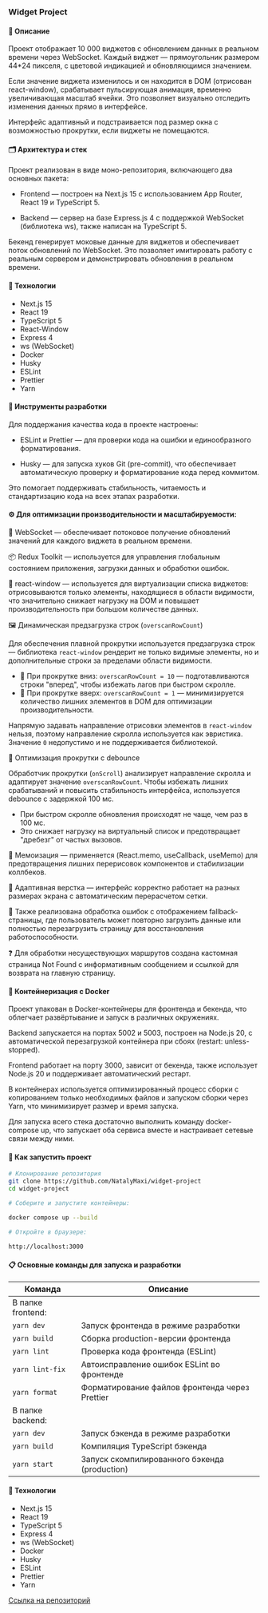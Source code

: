 ### Widget Project

#### 📜 Описание

Проект отображает 10 000 виджетов с обновлением данных в реальном времени через WebSocket.
Каждый виджет — прямоугольник размером 44\*24 пикселя, с цветовой индикацией и обновляющимся значением.

Если значение виджета изменилось и он находится в DOM (отрисован react-window), срабатывает пульсирующая анимация, временно увеличивающая масштаб ячейки.
Это позволяет визуально отследить изменения данных прямо в интерфейсе.

Интерфейс адаптивный и подстраивается под размер окна с возможностью прокрутки, если виджеты не помещаются.

#### 🗂 Архитектура и стек

Проект реализован в виде моно-репозитория, включающего два основных пакета:

- Frontend — построен на Next.js 15 с использованием App Router, React 19 и TypeScript 5.

- Backend — сервер на базе Express.js 4 с поддержкой WebSocket (библиотека ws), также написан на TypeScript 5.

Бекенд генерирует моковые данные для виджетов и обеспечивает поток обновлений по WebSocket. Это позволяет имитировать работу с реальным сервером и демонстрировать обновления в реальном времени.

#### 📁 Технологии

- Next.js 15
- React 19
- TypeScript 5
- React-Window
- Express 4
- ws (WebSocket)
- Docker
- Husky
- ESLint
- Prettier
- Yarn

#### 🔧 Инструменты разработки

Для поддержания качества кода в проекте настроены:

- ESLint и Prettier — для проверки кода на ошибки и единообразного форматирования.

- Husky — для запуска хуков Git (pre-commit), что обеспечивает автоматическую проверку и форматирование кода перед коммитом.

Это помогает поддерживать стабильность, читаемость и стандартизацию кода на всех этапах разработки.

#### ⚙️ Для оптимизации производительности и масштабируемости:

🔄 WebSocket — обеспечивает потоковое получение обновлений значений для каждого виджета в реальном времени.

📦 Redux Toolkit — используется для управления глобальным состоянием приложения, загрузки данных и обработки ошибок.

🧩 react-window — используется для виртуализации списка виджетов: отрисовываются только элементы, находящиеся в области видимости, что значительно снижает нагрузку на DOM и повышает производительность при большом количестве данных.

🖼️ Динамическая предзагрузка строк (`overscanRowCount`)

Для обеспечения плавной прокрутки используется предзагрузка строк — библиотека `react-window` рендерит не только видимые элементы, но и дополнительные строки за пределами области видимости.

- 🔽 При прокрутке вниз: `overscanRowCount = 10` — подготавливаются строки "вперед", чтобы избежать лагов при быстром скролле.
- 🔼 При прокрутке вверх: `overscanRowCount = 1` — минимизируется количество лишних элементов в DOM для оптимизации производительности.

Напрямую задавать направление отрисовки элементов в `react-window` нельзя, поэтому направление скролла используется как эвристика. Значение `0` недопустимо и не поддерживается библиотекой.

📜 Оптимизация прокрутки с debounce

Обработчик прокрутки (`onScroll`) анализирует направление скролла и адаптирует значение `overscanRowCount`. Чтобы избежать лишних срабатываний и повысить стабильность интерфейса, используется debounce с задержкой 100 мс.

- При быстром скролле обновления происходят не чаще, чем раз в 100 мс.
- Это снижает нагрузку на виртуальный список и предотвращает "дребезг" от частых вызовов.

🧠 Мемоизация — применяется (React.memo, useCallback, useMemo) для предотвращения лишних перерисовок компонентов и стабилизации коллбеков.

📱 Адаптивная верстка — интерфейс корректно работает на разных размерах экрана с автоматическим перерасчетом сетки.

🚨 Также реализована обработка ошибок с отображением fallback-страницы, где пользователь может повторно загрузить данные или полностью перезагрузить страницу для восстановления работоспособности.

❓ Для обработки несуществующих маршрутов создана кастомная страница Not Found с информативным сообщением и ссылкой для возврата на главную страницу.

#### 🐳 Контейнеризация с Docker

Проект упакован в Docker-контейнеры для фронтенда и бекенда, что облегчает развёртывание и запуск в различных окружениях.

Backend запускается на портах 5002 и 5003, построен на Node.js 20, с автоматической перезагрузкой контейнера при сбоях (restart: unless-stopped).

Frontend работает на порту 3000, зависит от бекенда, также использует Node.js 20 и поддерживает автоматический рестарт.

В контейнерах используется оптимизированный процесс сборки с копированием только необходимых файлов и запуском сборки через Yarn, что минимизирует размер и время запуска.

Для запуска всего стека достаточно выполнить команду docker-compose up, что запускает оба сервиса вместе и настраивает сетевые связи между ними.

#### 🚀 Как запустить проект

```bash
# Клонирование репозитория
git clone https://github.com/NatalyMaxi/widget-project
cd widget-project

# Соберите и запустите контейнеры:

docker compose up --build

# Откройте в браузере:

http://localhost:3000

```

#### 📋 Основные команды для запуска и разработки

| Команда           | Описание                                       |
| ----------------- | ---------------------------------------------- |
| В папке frontend: |                                                |
| `yarn dev`        | Запуск фронтенда в режиме разработки           |
| `yarn build`      | Сборка production-версии фронтенда             |
| `yarn lint`       | Проверка кода фронтенда (ESLint)               |
| `yarn lint-fix`   | Автоисправление ошибок ESLint во фронтенде     |
| `yarn format`     | Форматирование файлов фронтенда через Prettier |
| В папке backend:  |                                                |
| `yarn dev`        | Запуск бэкенда в режиме разработки             |
| `yarn build`      | Компиляция TypeScript бэкенда                  |
| `yarn start`      | Запуск скомпилированного бэкенда (production)  |

#### 📁 Технологии

- Next.js 15
- React 19
- TypeScript 5
- Express 4
- ws (WebSocket)
- Docker
- Husky
- ESLint
- Prettier
- Yarn

[Ссылка на репозиторий](https://github.com/NatalyMaxi/widget-project)
